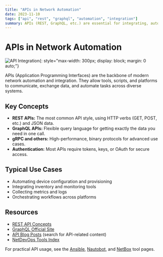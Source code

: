 ```yaml
---
title: "APIs in Network Automation"
date: 2023-11-10
tags: ["api", "rest", "graphql", "automation", "integration"]
summary: APIs (REST, GraphQL, etc.) are essential for integrating, automating, and managing modern network infrastructure.
---
```


# APIs in Network Automation

![API Integration](https://cdn-icons-png.flaticon.com/512/2164/2164832.png){: style="max-width: 300px; display: block; margin: 0 auto;"}

APIs (Application Programming Interfaces) are the backbone of modern network automation and integration. They allow tools, scripts, and platforms to communicate, exchange data, and automate tasks across diverse systems.
<!-- more -->

## Key Concepts
- **REST APIs:** The most common API style, using HTTP verbs (GET, POST, etc.) and JSON data.
- **GraphQL APIs:** Flexible query language for getting exactly the data you need in one call.
- **gRPC and others:** High-performance, binary protocols for advanced use cases.
- **Authentication:** Most APIs require tokens, keys, or OAuth for secure access.

## Typical Use Cases
- Automating device configuration and provisioning
- Integrating inventory and monitoring tools
- Collecting metrics and logs
- Orchestrating workflows across platforms

## Resources
- [REST API Concepts](https://restfulapi.net/)
- [GraphQL Official Site](https://graphql.org/)
- [API Blog Posts](/blog/index/) (search for API-related content)
- [NetDevOps Tools Index](/tools/)

For practical API usage, see the [Ansible](/blog/posts/tools/ansible/), [Nautobot](/blog/posts/tools/nautobot/), and [NetBox](/blog/posts/tools/netbox/) tool pages. 